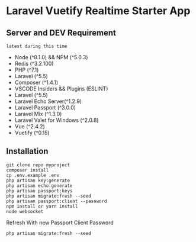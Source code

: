 # Laravel Vuetify Realtime Starter App

## Server and DEV Requirement

`latest during this time`
- Node (^8.1.0) && NPM (^5.0.3)
- Redis (^3.2.100)
- PHP (^7.1)
- Laravel (^5.5)
- Composer (^1.4.1)
- VSCODE Insiders && Plugins (ESLINT)
- Laravel (^5.5)
- Laravel Echo Server(^1.2.9)
- Laravel Passport (^3.0.0)
- Laravel Mix (^1.3.0)
- Laravel Valet for Windows (^2.0.8)
- Vue (^2.4.2)
- Vuetify (^0.15)

## Installation

```
git clone repo myproject
composer install
cp .env.example .env
php artisan key:generate
php artisan echo:generate
php artisan passport:keys
php artisan migrate:fresh --seed
php artisan passport:client --password
npm install or yarn install
node websocket
```

Refresh With new Passport Client Password

```
php artisan migrate:fresh --seed
```
